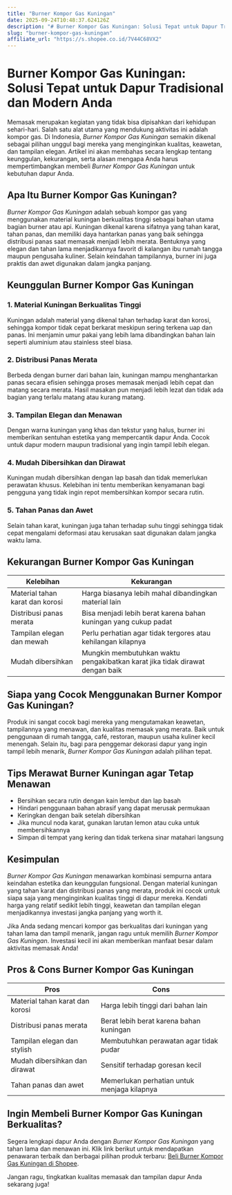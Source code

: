 ```yaml
---
title: "Burner Kompor Gas Kuningan"
date: 2025-09-24T10:48:37.624126Z
description: "# Burner Kompor Gas Kuningan: Solusi Tepat untuk Dapur Tradisional dan Modern Anda..."
slug: "burner-kompor-gas-kuningan"
affiliate_url: "https://s.shopee.co.id/7V44C68VX2"
---
```

# Burner Kompor Gas Kuningan: Solusi Tepat untuk Dapur Tradisional dan Modern Anda

Memasak merupakan kegiatan yang tidak bisa dipisahkan dari kehidupan sehari-hari. Salah satu alat utama yang mendukung aktivitas ini adalah kompor gas. Di Indonesia, *Burner Kompor Gas Kuningan* semakin dikenal sebagai pilihan unggul bagi mereka yang menginginkan kualitas, keawetan, dan tampilan elegan. Artikel ini akan membahas secara lengkap tentang keunggulan, kekurangan, serta alasan mengapa Anda harus mempertimbangkan membeli *Burner Kompor Gas Kuningan* untuk kebutuhan dapur Anda.

## Apa Itu Burner Kompor Gas Kuningan?

*Burner Kompor Gas Kuningan* adalah sebuah kompor gas yang menggunakan material kuningan berkualitas tinggi sebagai bahan utama bagian burner atau api. Kuningan dikenal karena sifatnya yang tahan karat, tahan panas, dan memiliki daya hantarkan panas yang baik sehingga distribusi panas saat memasak menjadi lebih merata. Bentuknya yang elegan dan tahan lama menjadikannya favorit di kalangan ibu rumah tangga maupun pengusaha kuliner. Selain keindahan tampilannya, burner ini juga praktis dan awet digunakan dalam jangka panjang.

## Keunggulan Burner Kompor Gas Kuningan

### 1. Material Kuningan Berkualitas Tinggi
Kuningan adalah material yang dikenal tahan terhadap karat dan korosi, sehingga kompor tidak cepat berkarat meskipun sering terkena uap dan panas. Ini menjamin umur pakai yang lebih lama dibandingkan bahan lain seperti aluminium atau stainless steel biasa.

### 2. Distribusi Panas Merata
Berbeda dengan burner dari bahan lain, kuningan mampu menghantarkan panas secara efisien sehingga proses memasak menjadi lebih cepat dan matang secara merata. Hasil masakan pun menjadi lebih lezat dan tidak ada bagian yang terlalu matang atau kurang matang.

### 3. Tampilan Elegan dan Menawan
Dengan warna kuningan yang khas dan tekstur yang halus, burner ini memberikan sentuhan estetika yang mempercantik dapur Anda. Cocok untuk dapur modern maupun tradisional yang ingin tampil lebih elegan.

### 4. Mudah Dibersihkan dan Dirawat
Kuningan mudah dibersihkan dengan lap basah dan tidak memerlukan perawatan khusus. Kelebihan ini tentu memberikan kenyamanan bagi pengguna yang tidak ingin repot membersihkan kompor secara rutin.

### 5. Tahan Panas dan Awet
Selain tahan karat, kuningan juga tahan terhadap suhu tinggi sehingga tidak cepat mengalami deformasi atau kerusakan saat digunakan dalam jangka waktu lama.

## Kekurangan Burner Kompor Gas Kuningan

| Kelebihan | Kekurangan |
|-------------|--------------|
| Material tahan karat dan korosi | Harga biasanya lebih mahal dibandingkan material lain |
| Distribusi panas merata | Bisa menjadi lebih berat karena bahan kuningan yang cukup padat |
| Tampilan elegan dan mewah | Perlu perhatian agar tidak tergores atau kehilangan kilapnya |
| Mudah dibersihkan | Mungkin membutuhkan waktu pengakibatkan karat jika tidak dirawat dengan baik |

## Siapa yang Cocok Menggunakan Burner Kompor Gas Kuningan?

Produk ini sangat cocok bagi mereka yang mengutamakan keawetan, tampilannya yang menawan, dan kualitas memasak yang merata. Baik untuk penggunaan di rumah tangga, café, restoran, maupun usaha kuliner kecil menengah. Selain itu, bagi para penggemar dekorasi dapur yang ingin tampil lebih menarik, *Burner Kompor Gas Kuningan* adalah pilihan tepat.

## Tips Merawat Burner Kuningan agar Tetap Menawan

- Bersihkan secara rutin dengan kain lembut dan lap basah
- Hindari penggunaan bahan abrasif yang dapat merusak permukaan
- Keringkan dengan baik setelah dibersihkan
- Jika muncul noda karat, gunakan larutan lemon atau cuka untuk membersihkannya
- Simpan di tempat yang kering dan tidak terkena sinar matahari langsung

## Kesimpulan

*Burner Kompor Gas Kuningan* menawarkan kombinasi sempurna antara keindahan estetika dan keunggulan fungsional. Dengan material kuningan yang tahan karat dan distribusi panas yang merata, produk ini cocok untuk siapa saja yang menginginkan kualitas tinggi di dapur mereka. Kendati harga yang relatif sedikit lebih tinggi, keawetan dan tampilan elegan menjadikannya investasi jangka panjang yang worth it.

Jika Anda sedang mencari kompor gas berkualitas dari kuningan yang tahan lama dan tampil menarik, jangan ragu untuk memilih *Burner Kompor Gas Kuningan*. Investasi kecil ini akan memberikan manfaat besar dalam aktivitas memasak Anda!

## Pros & Cons Burner Kompor Gas Kuningan

| Pros | Cons |
|------------------------------|------------------------------|
| Material tahan karat dan korosi | Harga lebih tinggi dari bahan lain |
| Distribusi panas merata | Berat lebih berat karena bahan kuningan |
| Tampilan elegan dan stylish | Membutuhkan perawatan agar tidak pudar |
| Mudah dibersihkan dan dirawat | Sensitif terhadap goresan kecil |
| Tahan panas dan awet | Memerlukan perhatian untuk menjaga kilapnya |

## Ingin Membeli Burner Kompor Gas Kuningan Berkualitas?

Segera lengkapi dapur Anda dengan *Burner Kompor Gas Kuningan* yang tahan lama dan menawan ini. Klik link berikut untuk mendapatkan penawaran terbaik dan berbagai pilihan produk terbaru: [Beli Burner Kompor Gas Kuningan di Shopee](https://s.shopee.co.id/7V44C68VX2).

Jangan ragu, tingkatkan kualitas memasak dan tampilan dapur Anda sekarang juga!